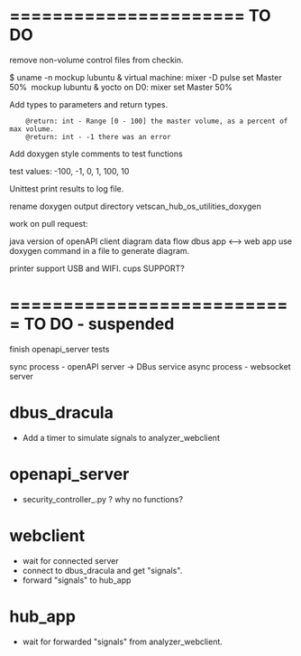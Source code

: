 ======================
	TO DO
======================
remove non-volume control files from checkin.

$ uname -n
    mockup lubuntu & virtual machine:  mixer -D pulse set Master 50%
​
    mockup lubuntu & yocto on D0: mixer set Master 50%


Add types to parameters and return types.

        @return: int - Range [0 - 100] the master volume, as a percent of max volume.
        @return: int - -1 there was an error

Add doxygen style comments to test functions

test values: -100, -1, 0, 1, 100, 10


Unittest print results to log file.

rename doxygen output directory
  vetscan_hub_os_utilities_doxygen

work on pull request:

java version of openAPI client
diagram data flow dbus app <--> web app
  use doxygen command in a file to generate diagram.

printer
  support USB and WIFI.
  cups SUPPORT?

===========================
	TO DO - suspended
===========================
finish openapi_server tests



sync process - openAPI server -> DBus service
async process - websocket server

dbus_dracula
==================
* Add a timer to simulate signals to analyzer_webclient

openapi_server
==================
* security_controller_.py ? why no functions?


webclient
==================
* wait for connected server
* connect to dbus_dracula and get "signals".
* forward "signals" to hub_app

hub_app
===================
* wait for forwarded "signals" from analyzer_webclient.



